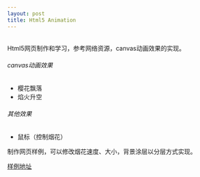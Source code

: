 ```yaml
---
layout: post
title: Html5 Animation
---
```


<br>
Html5网页制作和学习，参考网络资源，canvas动画效果的实现。

###### canvas动画效果
* 樱花飘落
* 焰火升空

###### 其他效果
* 鼠标（控制烟花）

制作网页样例，可以修改烟花速度、大小，背景涂层以分层方式实现。

<a href="/assets/html/html5-animation.html">样例地址</a>